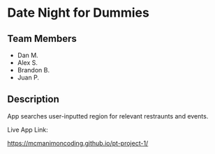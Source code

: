 # Date Night for Dummies

## Team Members

* Dan M.
* Alex S.
* Brandon B.
* Juan P.

## Description

App searches user-inputted region for relevant restraunts and events.

Live App Link:

https://mcmanimoncoding.github.io/pt-project-1/
